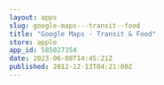 ```yaml
---
layout: apps
slug: google-maps---transit--food
title: "Google Maps - Transit & Food"
store: apple
app_id: 585027354
date: 2023-06-08T14:45:21Z
published: 2012-12-13T04:21:00Z
---
```

